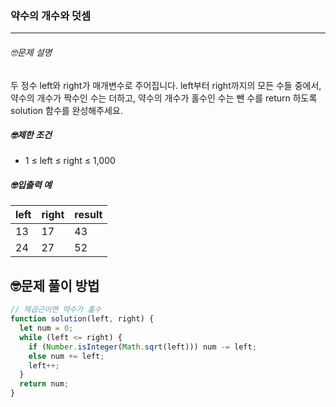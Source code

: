 ### 약수의 개수와 덧셈

---

###### 🤓문제 설명

두 정수 left와 right가 매개변수로 주어집니다. left부터 right까지의 모든 수들 중에서, 약수의 개수가 짝수인 수는 더하고, 약수의 개수가 홀수인 수는 뺀 수를 return 하도록 solution 함수를 완성해주세요.

##### 🤓제한 조건

- 1 ≤ left ≤ right ≤ 1,000

##### 🤓입출력 예

| left | right | result |
| ---- | ----- | ------ |
| 13   | 17    | 43     |
| 24   | 27    | 52     |

## 🤓문제 풀이 방법

```javascript
// 제곱근이면 약수가 홀수
function solution(left, right) {
  let num = 0;
  while (left <= right) {
    if (Number.isInteger(Math.sqrt(left))) num -= left;
    else num += left;
    left++;
  }
  return num;
}
```
